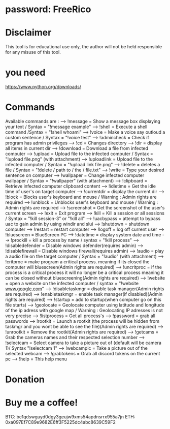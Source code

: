 # password: FreeRico

# Disclaimer

This tool is for educational use only, the author will not be held responsible for any misuse of this tool.

# you need
https://www.python.org/downloads/

# Commands

Available commands are :
--> !message = Show a message box displaying your text / Syntax  = "!message example"
--> !shell = Execute a shell command /Syntax  = "!shell whoami"
--> !voice = Make a voice say outloud a custom sentence / Syntax = "!voice test"
--> !admincheck = Check if program has admin privileges
--> !cd = Changes directory
--> !dir = display all items in current dir
--> !download = Download a file from infected computer
--> !upload = Upload file to the infected computer / Syntax = "!upload file.png" (with attachment)
--> !uploadlink = Upload file to the infected computer / Syntax = "!upload link file.png"
--> !delete = deletes a file / Syntax = "!delete / path to / the / file.txt"
--> !write = Type your desired sentence on computer
--> !wallpaper = Change infected computer wallpaper / Syntax = "!wallpaper" (with attachment)
--> !clipboard = Retrieve infected computer clipboard content
--> !idletime = Get the idle time of user's on target computer
--> !currentdir = display the current dir
--> !block = Blocks user's keyboard and mouse / Warning : Admin rights are required
--> !unblock = Unblocks user's keyboard and mouse / Warning : Admin rights are required
--> !screenshot = Get the screenshot of the user's current screen
--> !exit = Exit program
--> !kill = Kill a session or all sessions / Syntax = "!kill session-3" or "!kill all"
--> !uacbypass = attempt to bypass uac to gain admin by using windir and slui
--> !shutdown = shutdown computer
--> !restart = restart computer
--> !logoff = log off current user
--> !bluescreen = BlueScreen PC
--> !datetime = display system date and time
--> !prockill = kill a process by name / syntax = "!kill process"
--> !disabledefender = Disable windows defender(requires admin)
--> !disablefirewall = Disable windows firewall(requires admin)
--> !audio = play a audio file on the target computer / Syntax = "!audio" (with attachment)
--> !critproc = make program a critical process. meaning if its closed the computer will bluescreen(Admin rights are required)
--> !uncritproc = if the process is a critical process it will no longer be a critical process meaning it can be closed without bluescreening(Admin rights are required)
--> !website = open a website on the infected computer / syntax = "!website www.google.com"
--> !disabletaskmgr = disable task manager(Admin rights are required)
--> !enabletaskmgr = enable task manager(if disabled)(Admin rights are required)
--> !startup = add to startup(when computer go on this file starts)
--> !geolocate = Geolocate computer using latitude and longitude of the ip adress with google map / Warning : Geolocating IP adresses is not very precise
--> !listprocess = Get all process's
--> !password = grab all passwords
--> !rootkit = Launch a rootkit (the process will be hidden from taskmgr and you wont be able to see the file)(Admin rights are required)
--> !unrootkit = Remove the rootkit(Admin rights are required)
--> !getcams = Grab the cameras names and their respected selection number
--> !selectcam = Select camera to take a picture out of (default will be camera 1)/ Syntax "!selectcam 1"
--> !webcampic = Take a picture out of the selected webcam
--> !grabtokens = Grab all discord tokens on the current pc
--> !help = This help menu


# Donation

# Buy me a coffee!
BTC: bc1qdswguyd0dgy3geujw9xms54apdnsrrx955a7jn
ETH: 0xa097Ef7C89e9682E6ff3F5225dc4abc8639C59F2
